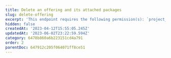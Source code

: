 ```yaml
---
title: Delete an offering and its attached packages
slug: delete-offering
excerpt: 'This endpoint requires the following permission(s): `project_configuration:offerings:read_write`.'
hidden: false
createdAt: '2023-04-12T15:55:05.245Z'
updatedAt: '2023-06-02T23:22:59.594Z'
category: 6478b860a6b223151cd4a791
order: 2
parentDoc: 647912c205f064071ff8ce51
---
```

